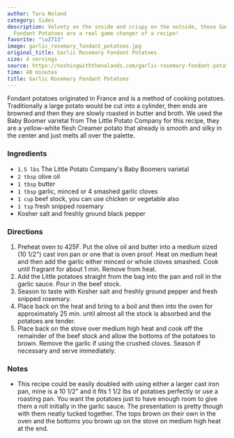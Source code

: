 ```yaml
---
author: Tara Noland
category: Sides
description: Velvety on the inside and crispy on the outside, these Garlic Rosemary
  Fondant Potatoes are a real game changer of a recipe!
favorite: "\u2713"
image: garlic_rosemary_fondant_potatoes.jpg
original_title: Garlic Rosemary Fondant Potatoes
size: 4 servings
source: https://noshingwiththenolands.com/garlic-rosemary-fondant-potatoes/
time: 40 minutes
title: Garlic Rosemary Fondant Potatoes
---
```

Fondant potatoes originated in France and is a method of cooking potatoes. Traditionally a large potato would be cut into a cylinder, then ends are browned and then they are slowly roasted in butter and broth. We used the Baby Boomer varietal from The Little Potato Company for this recipe, they are a yellow-white flesh Creamer potato that already is smooth and silky in the center and just melts all over the palette.

### Ingredients

* `1.5 lbs` The Little Potato Company's Baby Boomers varietal
* `2 tbsp` olive oil
* `1 tbsp` butter
* `1 tbsp` garlic, minced or 4 smashed garlic cloves
* `1 cup` beef stock, you can use chicken or vegetable also
* `1 tsp` fresh snipped rosemary
* Kosher salt and freshly ground black pepper

### Directions

1. Preheat oven to 425F. Put the olive oil and butter into a medium sized (10 1/2") cast iron pan or one that is oven proof. Heat on medium heat and then add the garlic either minced or whole cloves smashed. Cook until fragrant for about 1 min. Remove from heat.
2. Add the Little potatoes straight from the bag into the pan and roll in the garlic sauce. Pour in the beef stock.
3. Season to taste with Kosher salt and freshly ground pepper and fresh snipped rosemary.
4. Place back on the heat and bring to a boil and then into the oven for approximately 25 min. until almost all the stock is absorbed and the potatoes are tender.
5. Place back on the stove over medium high heat and cook off the remainder of the beef stock and allow the bottoms of the potatoes to brown. Remove the garlic if using the crushed cloves. Season if necessary and serve immediately.

### Notes

- This recipe could be easily doubled with using either a larger cast iron pan, mine is a 10 1/2" and it fits 1 1/2 lbs of potatoes perfectly or use a roasting pan. You want the potatoes just to have enough room to give them a roll initially in the garlic sauce. The presentation is pretty though with them neatly tucked together. The tops brown on their own in the oven and the bottoms you brown up on the stove on medium high heat at the end.